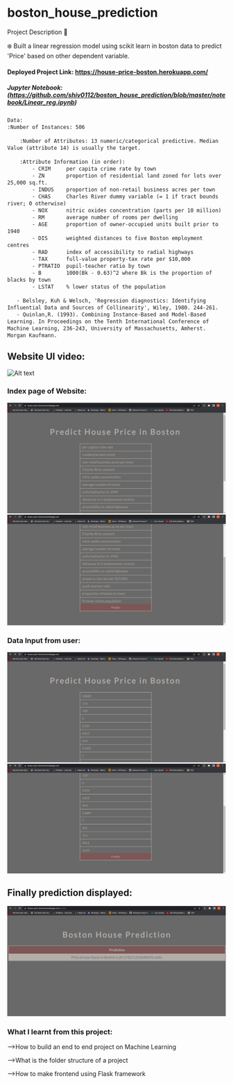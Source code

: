 # boston_house_prediction

Project Description 📄

❄️ Built a linear regression model using scikit learn in boston data to
predict 'Price' based on other dependent variable.

#### Deployed Project Link: https://house-price-boston.herokuapp.com/

##### Jupyter Notebook: (https://github.com/shiv0112/boston_house_prediction/blob/master/notebook/Linear_reg.ipynb)

```
Data:
:Number of Instances: 506

    :Number of Attributes: 13 numeric/categorical predictive. Median Value (attribute 14) is usually the target.

    :Attribute Information (in order):
        - CRIM     per capita crime rate by town
        - ZN       proportion of residential land zoned for lots over 25,000 sq.ft.
        - INDUS    proportion of non-retail business acres per town
        - CHAS     Charles River dummy variable (= 1 if tract bounds river; 0 otherwise)
        - NOX      nitric oxides concentration (parts per 10 million)
        - RM       average number of rooms per dwelling
        - AGE      proportion of owner-occupied units built prior to 1940
        - DIS      weighted distances to five Boston employment centres
        - RAD      index of accessibility to radial highways
        - TAX      full-value property-tax rate per $10,000
        - PTRATIO  pupil-teacher ratio by town
        - B        1000(Bk - 0.63)^2 where Bk is the proportion of blacks by town
        - LSTAT    % lower status of the population

   - Belsley, Kuh & Welsch, 'Regression diagnostics: Identifying Influential Data and Sources of Collinearity', Wiley, 1980. 244-261.
   - Quinlan,R. (1993). Combining Instance-Based and Model-Based Learning. In Proceedings on the Tenth International Conference of Machine Learning, 236-243, University of Massachusetts, Amherst. Morgan Kaufmann.
```

## Website UI video:

![Alt text](https://github.com/shiv0112/boston_house_prediction/blob/master/screenshots/website.gif)

### Index page of Website:

![Alt text](https://github.com/shiv0112/boston_house_prediction/blob/master/screenshots/1.png)
![Alt text](https://github.com/shiv0112/boston_house_prediction/blob/master/screenshots/2.png)

### Data Input from user:

![Alt text](https://github.com/shiv0112/boston_house_prediction/blob/master/screenshots/3.png)
![Alt text](https://github.com/shiv0112/boston_house_prediction/blob/master/screenshots/4.png)

## Finally prediction displayed:

![Alt text](https://github.com/shiv0112/boston_house_prediction/blob/master/screenshots/final.png)

### What I learnt from this project:

-->How to build an end to end project on Machine Learning

-->What is the folder structure of a project

-->How to make frontend using Flask framework
